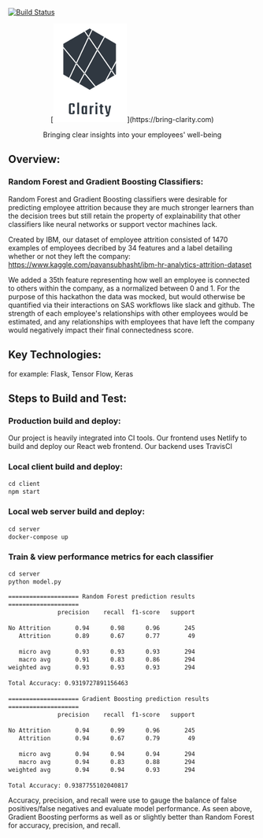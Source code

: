 [![Build Status](https://travis-ci.org/phillipxkang/kim-cheeze.svg?branch=master)](https://travis-ci.org/phillipxkang/kim-cheeze)



<p align="center">[<img style="max-height: 900px" src="client/logo.png" />](https://bring-clarity.com)</p>
<p align="center">Bringing clear insights into your employees' well-being</p>

## Overview:
### Random Forest and Gradient Boosting Classifiers:
Random Forest and Gradient Boosting classifiers were desirable for predicting employee attrition because they are much stronger learners than the decision trees but still retain the property of explainability that other classifiers like neural networks or support vector machines lack.

Created by IBM, our dataset of employee attrition consisted of 1470 examples of employees decribed by 34 features and a label detailing whether or not they left the company:
https://www.kaggle.com/pavansubhasht/ibm-hr-analytics-attrition-dataset

We added a 35th feature representing how well an employee is connected to others within the company, as a normalized between 0 and 1. For the purpose of this hackathon the data was mocked, but would otherwise be quantified via their interactions on SAS workflows like slack and github. The strength of each employee's relationships with other employees would be estimated, and any relationships with employees that have left the company would negatively impact their final connectedness score.

## Key Technologies:
for example: Flask, Tensor Flow, Keras

## Steps to Build and Test:
### Production build and deploy:
Our project is heavily integrated into CI tools. Our frontend uses Netlify to build and deploy our React web frontend. Our backend uses TravisCI 
### Local client build and deploy:
  ```
  cd client
  npm start
  ```
### Local web server build and deploy:
  ```
  cd server
  docker-compose up
  ```
### Train & view performance metrics for each classifier
  ```
  cd server
  python model.py
  ```
  
  ```
  ==================== Random Forest prediction results ====================
                precision    recall  f1-score   support

No Attrition       0.94      0.98      0.96       245
     Attrition       0.89      0.67      0.77        49

     micro avg       0.93      0.93      0.93       294
     macro avg       0.91      0.83      0.86       294
weighted avg       0.93      0.93      0.93       294

Total Accuracy: 0.9319727891156463 

==================== Gradient Boosting prediction results ====================
                precision    recall  f1-score   support

No Attrition       0.94      0.99      0.96       245
     Attrition       0.94      0.67      0.79        49

     micro avg       0.94      0.94      0.94       294
     macro avg       0.94      0.83      0.88       294
weighted avg       0.94      0.94      0.93       294

Total Accuracy: 0.9387755102040817
```

Accuracy, precision, and recall were use to gauge the balance of false positives/false negatives and evaluate model performance. As seen above, Gradient Boosting performs as well as or slightly better than Random Forest for accuracy, precision, and recall.
